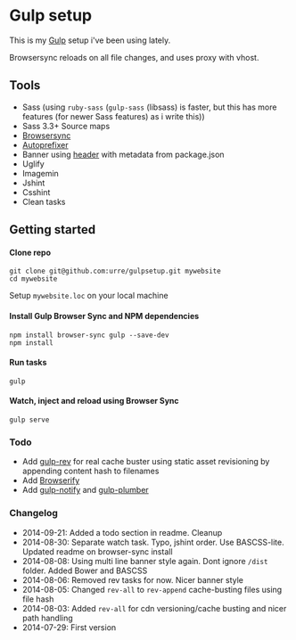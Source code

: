# Gulp setup

This is my [Gulp](http://gulpjs.com) setup i've been using lately.

Browsersync reloads on all file changes, and uses proxy with vhost.

## Tools

+ Sass (using `ruby-sass` (`gulp-sass` (libsass) is faster, but this has more features (for newer Sass features) as i write this))
+ Sass 3.3+ Source maps
+ [Browsersync](http://browsersync.io)
+ [Autoprefixer](https://github.com/ai/autoprefixer)
+ Banner using [header](https://www.npmjs.org/package/gulp-header) with metadata from package.json
+ Uglify
+ Imagemin
+ Jshint
+ Csshint
+ Clean tasks

## Getting started

#### Clone repo

	git clone git@github.com:urre/gulpsetup.git mywebsite
	cd mywebsite

Setup `mywebsite.loc` on your local machine

#### Install Gulp Browser Sync and NPM dependencies

	npm install browser-sync gulp --save-dev
	npm install

#### Run tasks

	gulp

#### Watch, inject and reload using Browser Sync

	gulp serve

### Todo

+ Add [gulp-rev](https://github.com/sindresorhus/gulp-rev) for real cache buster using static asset revisioning by appending content hash to filenames
+ Add [Browserify](http://viget.com/extend/gulp-browserify-starter-faq)
+ Add [gulp-notify](https://www.npmjs.org/package/gulp-notify) and [gulp-plumber](https://www.npmjs.org/package/gulp-plumber)

### Changelog

+ 2014-09-21: Added a todo section in readme. Cleanup
+ 2014-08-30: Separate watch task. Typo, jshint order. Use BASCSS-lite. Updated readme on browser-sync install
+ 2014-08-08: Using multi line banner style again. Dont ignore `/dist` folder. Added Bower and BASCSS
+ 2014-08-06: Removed rev tasks for now. Nicer banner style
+ 2014-08-05: Changed `rev-all` to `rev-append` cache-busting files using file hash
+ 2014-08-03: Added `rev-all` for cdn versioning/cache busting and nicer path handling
+ 2014-07-29: First version